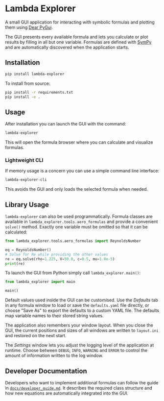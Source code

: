 # Lambda Explorer

A small GUI application for interacting with symbolic formulas and plotting them using [Dear PyGui](https://github.com/hoffstadt/dearpygui).

The GUI presents every available formula and lets you calculate or plot results
by filling in all but one variable. Formulas are defined with
[SymPy](https://www.sympy.org/) and are automatically discovered when the
application starts.

## Installation

```bash
pip install lambda-explorer
```

To install from source:

```bash
pip install -r requirements.txt
pip install -e .
```

## Usage

After installation you can launch the GUI with the command:

```bash
lambda-explorer
```

This will open the formula browser where you can calculate and visualize formulas.

### Lightweight CLI

If memory usage is a concern you can use a simple command line interface:

```bash
lambda-explorer-cli
```

This avoids the GUI and only loads the selected formula when needed.

## Library Usage

`lambda-explorer` can also be used programmatically. Formula classes are
available in `lambda_explorer.tools.aero_formulas` and provide a convenient
`solve()` method. Exactly one variable must be omitted so that it can be
calculated:

```python
from lambda_explorer.tools.aero_formulas import ReynoldsNumber

eq = ReynoldsNumber()
# Solve for Re while providing the other values
re = eq.solve(rho=1.225, V=50.0, c=0.5, mu=1.8e-5)
print(re)
```

To launch the GUI from Python simply call `lambda_explorer.main()`:

```python
from lambda_explorer import main

main()
```

Default values used inside the GUI can be customised. Use the *Defaults* tab in
any formula window to load or save the `defaults.yaml` file directly, or choose
"Save As" to export the defaults to a custom YAML file. The defaults map
variable names to their stored string values.

The application also remembers your window layout. When you close the GUI, the
current positions and sizes of all windows are written to `layout.ini` and
restored on the next start.

The *Settings* window lets you adjust the logging level of the application at
runtime. Choose between `DEBUG`, `INFO`, `WARNING` and `ERROR` to control the
amount of information written to the log window.

## Developer Documentation

Developers who want to implement additional formulas can follow the guide in
[`docs/developer_guide.md`](docs/developer_guide.md). It describes the required
class structure and how new equations are automatically integrated into the GUI.
